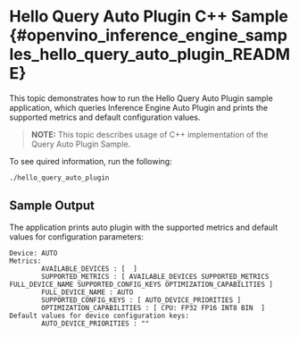 # Hello Query Auto Plugin C++ Sample {#openvino_inference_engine_samples_hello_query_auto_plugin_README}

This topic demonstrates how to run the Hello Query Auto Plugin sample application, which queries Inference Engine Auto Plugin and prints the supported metrics and default configuration values.
> **NOTE:** This topic describes usage of C++ implementation of the Query Auto Plugin Sample. 


To see quired information, run the following:
```sh
./hello_query_auto_plugin
```

## Sample Output

The application prints auto plugin with the supported metrics and default values for configuration parameters:

```
Device: AUTO
Metrics: 
        AVAILABLE_DEVICES : [  ]
        SUPPORTED_METRICS : [ AVAILABLE_DEVICES SUPPORTED_METRICS FULL_DEVICE_NAME SUPPORTED_CONFIG_KEYS OPTIMIZATION_CAPABILITIES ]
        FULL_DEVICE_NAME : AUTO
        SUPPORTED_CONFIG_KEYS : [ AUTO_DEVICE_PRIORITIES ]
        OPTIMIZATION_CAPABILITIES : [ CPU: FP32 FP16 INT8 BIN  ]
Default values for device configuration keys: 
        AUTO_DEVICE_PRIORITIES : ""
```
